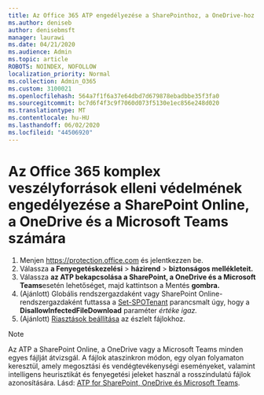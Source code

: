 ```yaml
---
title: Az Office 365 ATP engedélyezése a SharePointhoz, a OneDrive-hoz és a Microsoft Teamshez
ms.author: deniseb
author: denisebmsft
manager: laurawi
ms.date: 04/21/2020
ms.audience: Admin
ms.topic: article
ROBOTS: NOINDEX, NOFOLLOW
localization_priority: Normal
ms.collection: Admin_O365
ms.custom: 3100021
ms.openlocfilehash: 564a7f1f6a37e64dbd7d679878ebadbbe35f3fa0
ms.sourcegitcommit: bc7d6f4f3c9f7060d073f5130e1ec856e248d020
ms.translationtype: MT
ms.contentlocale: hu-HU
ms.lasthandoff: 06/02/2020
ms.locfileid: "44506920"
---
```

# <a name="enable-office-365-advanced-threat-protection-for-sharepoint-online-onedrive-and-microsoft-teams"></a>Az Office 365 komplex veszélyforrások elleni védelmének engedélyezése a SharePoint Online, a OneDrive és a Microsoft Teams számára

1. Menjen https://protection.office.com és jelentkezzen be.
2. Válassza **a Fenyegetéskezelési**  >  **házirend**  >  **biztonságos mellékleteit.**
3. Válassza **az ATP bekapcsolása a SharePoint, a OneDrive és a Microsoft Teams**esetén lehetőséget, majd kattintson a Mentés **gombra.**
4. (Ajánlott) Globális rendszergazdaként vagy SharePoint Online-rendszergazdaként futtassa a [Set-SPOTenant](https://docs.microsoft.com/powershell/module/sharepoint-online/Set-SPOTenant?view=sharepoint-ps) parancsmalt úgy, hogy a **DisallowInfectedFileDownload** paraméter *értéke igaz.*
5. (Ajánlott) [Riasztások beállítása](https://docs.microsoft.com/microsoft-365/security/office-365-security/turn-on-atp-for-spo-odb-and-teams#set-up-alerts-for-detected-files) az észlelt fájlokhoz.

> [!NOTE]
> Az ATP a SharePoint Online, a OneDrive vagy a Microsoft Teams minden egyes fájlját átvizsgál. A fájlok ataszinkron módon, egy olyan folyamaton keresztül, amely megosztási és vendégtevékenységi eseményeket, valamint intelligens heurisztikát és fenyegetési jeleket használ a rosszindulatú fájlok azonosítására. Lásd: [ATP for SharePoint, OneDrive és Microsoft Teams](https://docs.microsoft.com/microsoft-365/security/office-365-security/atp-for-spo-odb-and-teams).